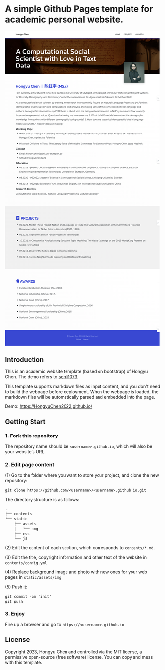 # A simple Github Pages template for academic personal website.

[![Screenshot of the Website](https://github.com/HongyuChen2022/HongyuChen2022.github.io/blob/main/screencapture.png)](https://github.com/HongyuChen2022/HongyuChen2022.github.io)

## Introduction

This is an academic website template (based on bootstrap) of Hongyu Chen. The demo refers to [senli1073](https://github.com/senli1073/senli1073.github.io).

This template supports markdown files as input content, and you don't need to build the webpage before deployment. When the webpage is loaded, the markdown files will be automatically parsed and embedded into the page.

Demo: https://HongyuChen2022.github.io/


## Getting Start
### 1. Fork this repository
The repository name should be `<username>.github.io`, which will also be your website's URL.


### 2. Edit page content

(1) Go to the folder where you want to store your project, and clone the new repository:
```
git clone https://github.com/<username>/<username>.github.io.git
```
The directory structure is as follows:

```.
.
├── contents
└── static
    ├── assets
    │   └── img
    ├── css
    └── js
```

(2) Edit the content of each section, which corresponds to `contents/*.md`.

(3) Edit the title, copyright information and other text of the website in `contents/config.yml`

(4) Replace background image and photo with new ones for your web pages in `static/assets/img`

(5) Push it: 
```
git commit -am 'init'
git push
```


### 3. Enjoy

Fire up a browser and go to `https://<username>.github.io`



## License

Copyright 2023, Hongyu Chen and controlled via the MIT license, a permissive open-source (free software) license. You can copy and mess with this template.
